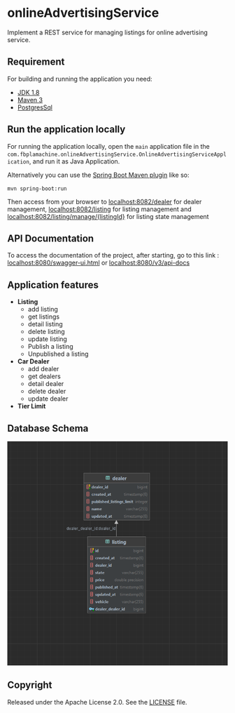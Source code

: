 # onlineAdvertisingService
Implement a REST service for managing listings for online advertising service.
## Requirement
For building and running the application you need:

- [JDK 1.8](http://www.oracle.com/technetwork/java/javase/downloads/jdk8-downloads-2133151.html)
- [Maven 3](https://maven.apache.org)
- [PostgresSql](https://www.postgresql.org/download)

## Run the application locally

For running the application locally, open the `main` application file in the ```com.fbplamachine.onlineAdvertisingService.OnlineAdvertisingServiceApplication```, and run it as Java Application.

Alternatively you can use the [Spring Boot Maven plugin](https://docs.spring.io/spring-boot/docs/current/reference/html/build-tool-plugins-maven-plugin.html) like so:

```shell
mvn spring-boot:run
```

Then access from your browser to [localhost:8082/dealer](localhost:8082/dealer) for dealer management, [localhost:8082/listing](localhost:8082/listing) for listing management and [localhost:8082/listing/manage/{listingId}](localhost:8082/listing/manage/{listingId}) for listing state management

## API Documentation
To access the documentation of the project, after starting, go to this link : [localhost:8080/swagger-ui.html](localhost:8080/swagger-ui.html) or [localhost:8080/v3/api-docs](localhost:8080/v3/api-docs)

## Application features
- **Listing**
    - add listing
    - get listings
    - detail listing
    - delete listing
    - update listing
    - Publish a listing
    - Unpublished a listing
- **Car Dealer**
    - add dealer
    - get dealers
    - detail dealer
    - delete dealer
    - update dealer
- **Tier Limit**

## Database Schema
<img alt="online-advertising-service-schema-database" src="https://github.com/fbplamachine/onlineAdvertisingService/blob/main/docs/database/online-advertising-service-schema-database.png?raw=true">



## Copyright

Released under the Apache License 2.0. See the [LICENSE](https://github.com/codecentric/springboot-sample-app/blob/master/LICENSE) file.
